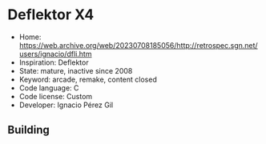 # Deflektor X4

- Home: https://web.archive.org/web/20230708185056/http://retrospec.sgn.net/users/ignacio/dfli.htm
- Inspiration: Deflektor
- State: mature, inactive since 2008
- Keyword: arcade, remake, content closed
- Code language: C
- Code license: Custom
- Developer: Ignacio Pérez Gil

## Building

